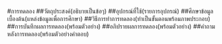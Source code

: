 #การทดลอง
##วัตถุประสงค์(อธิบายเป็นข้อๆ)
##อุปกรณ์ที่ใช้(รายการอุปกรณ์)
##ศึกษาข้อมูลเบื้องต้น(แหล่งข้อมูลเพื่อการศึกษา)
##วิธีการทำการทดลอง(ทำเป็นขั้นตอนพร้อมภาพประกอบ)
##การบันทึกผลการทดลอง(พร้อมตัวอย่าง)
##อภิปรายผลการทดลอง(พร้อมตัวอย่าง)
##คำถามหลังการทดลอง(พร้อมตัวอย่างคำตอบ)
